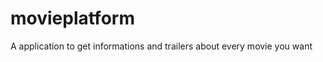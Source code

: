 movieplatform
=============

A application to get informations and trailers about every movie you want